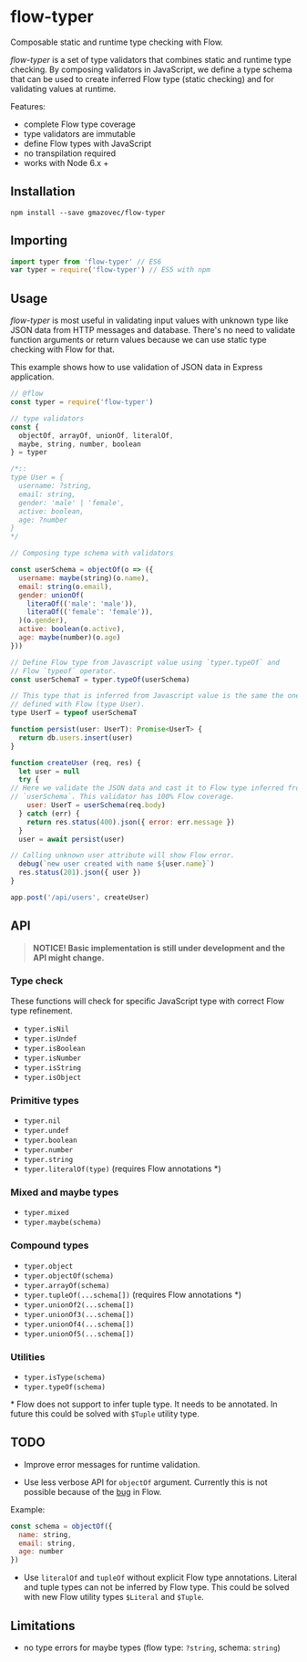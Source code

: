 # flow-typer

Composable static and runtime type checking with Flow.

_flow-typer_ is a set of type validators that combines static and runtime type
checking. By composing validators in JavaScript, we define a type schema that
can be used to create inferred Flow type (static checking) and for validating
values at runtime.

Features:

- complete Flow type coverage
- type validators are immutable
- define Flow types with JavaScript
- no transpilation required
- works with Node 6.x +


## Installation

```shell
npm install --save gmazovec/flow-typer
```


## Importing

```javascript
import typer from 'flow-typer' // ES6
var typer = require('flow-typer') // ES5 with npm
```


## Usage

_flow-typer_ is most useful in validating input values with unknown type like
JSON data from HTTP messages and database. There's no need to validate function
arguments or return values because we can use static type checking with Flow for
that.

This example shows how to use validation of JSON data in Express application.

```javascript
// @flow
const typer = require('flow-typer')

// type validators
const {
  objectOf, arrayOf, unionOf, literalOf,
  maybe, string, number, boolean
} = typer

/*::
type User = {
  username: ?string,
  email: string,
  gender: 'male' | 'female',
  active: boolean,
  age: ?number
}
*/

// Composing type schema with validators

const userSchema = objectOf(o => ({
  username: maybe(string)(o.name),
  email: string(o.email),
  gender: unionOf(
    literaOf(('male': 'male')),
    literaOf(('female': 'female')),
  )(o.gender),
  active: boolean(o.active),
  age: maybe(number)(o.age)
}))

// Define Flow type from Javascript value using `typer.typeOf` and
// Flow `typeof` operator.
const userSchemaT = typer.typeOf(userSchema)

// This type that is inferred from Javascript value is the same the one
// defined with Flow (type User).
type UserT = typeof userSchemaT

function persist(user: UserT): Promise<UserT> {
  return db.users.insert(user)
}

function createUser (req, res) {
  let user = null
  try {
// Here we validate the JSON data and cast it to Flow type inferred from
// `userSchema`. This validator has 100% Flow coverage.
    user: UserT = userSchema(req.body)
  } catch (err) {
    return res.status(400).json({ error: err.message })
  }
  user = await persist(user)

// Calling unknown user attribute will show Flow error.
  debug(`new user created with name ${user.name}`)
  res.status(201).json({ user })
}

app.post('/api/users', createUser)
```

## API

> **NOTICE! Basic implementation is still under development and the API might change.**

### Type check

These functions will check for specific JavaScript type with correct Flow type
refinement.

- `typer.isNil`
- `typer.isUndef`
- `typer.isBoolean`
- `typer.isNumber`
- `typer.isString`
- `typer.isObject`

### Primitive types

- `typer.nil`
- `typer.undef`
- `typer.boolean`
- `typer.number`
- `typer.string`
- `typer.literalOf(type)` (requires Flow annotations \*)

### Mixed and maybe types

- `typer.mixed`
- `typer.maybe(schema)`


### Compound types

- `typer.object`
- `typer.objectOf(schema)`
- `typer.arrayOf(schema)`
- `typer.tupleOf(...schema[])` (requires Flow annotations \*)
- `typer.unionOf2(...schema[])`
- `typer.unionOf3(...schema[])`
- `typer.unionOf4(...schema[])`
- `typer.unionOf5(...schema[])`

### Utilities

- `typer.isType(schema)`
- `typer.typeOf(schema)`

\* Flow does not support to infer tuple type. It needs to be annotated. In future
this could be solved with `$Tuple` utility type.

## TODO

- Improve error messages for runtime validation.

- Use less verbose API for `objectOf` argument. Currently this is not possible
because of the  [bug](https://github.com/facebook/flow/issues/935) in Flow.

Example:

```javascript
const schema = objectOf({
  name: string,
  email: string,
  age: number
})
```

- Use `literalOf` and `tupleOf` without explicit Flow type annotations. Literal
and tuple types can not be inferred by Flow type. This could be solved with new
Flow utility types `$Literal` and `$Tuple`.

## Limitations

- no type errors for maybe types (flow type: `?string`, schema: `string`)
